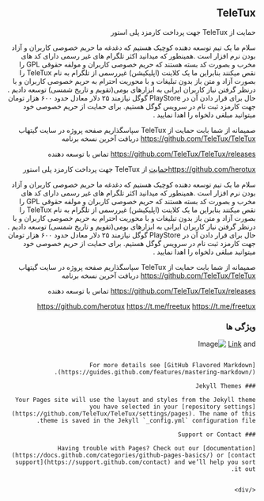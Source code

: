 <div dir="rtl">
  
## TeleTux

حمایت از TeleTux جهت پرداخت کارمزد پلی استور

سلام ما یک تیم توسعه دهنده کوچیک هستیم که دغدغه ما حریم خصوصی کاربران و آزاد بودن نرم افزار است .همینطور که میدانید اکثر تلگرام های غیر رسمی دارای کد های مخرب و بصورت کد بسته هستند که حریم خصوصی کاربران و مولفه حقوقی GPL را نقص میکنند بنابراین ما یک کلاینت (اپلیکیشن) غیررسمی از تلگرام به نام TeleTux را بصورت آزاد و متن باز بدون تبلیغات و با محوریت احترام به حریم خصوصی کاربران و با درنظر گرفتن نیاز کاربران ایرانی به ابزارهای بومی(تقویم و تاریخ شمسی) توسعه دادیم .
حال برای قرار دادن آن در PlayStore گوگل نیازمند ۲۵ دلار معادل حدود ۶۰۰ هزار تومان جهت کارمزد ثبت نام در سرویس گوگل هستیم.
برای حمایت از حریم خصوصی خود میتوانید مبلغی دلخواه را اهدا نمایید .

صمیمانه از شما بابت حمایت از TeleTux سپاسگذاریم
صفحه پروژه در سایت گیتهاب
https://github.com/TeleTux/TeleTux
دریافت آخرین نسخه برنامه

https://github.com/TeleTux/TeleTux/releases
تماس با توسعه دهنده

https://github.com/herotuxحمایت از TeleTux جهت پرداخت کارمزد پلی استور

سلام ما یک تیم توسعه دهنده کوچیک هستیم که دغدغه ما حریم خصوصی کاربران و آزاد بودن نرم افزار است .همینطور که میدانید اکثر تلگرام های غیر رسمی دارای کد های مخرب و بصورت کد بسته هستند که حریم خصوصی کاربران و مولفه حقوقی GPL را نقص میکنند بنابراین ما یک کلاینت (اپلیکیشن) غیررسمی از تلگرام به نام TeleTux را بصورت آزاد و متن باز بدون تبلیغات و با محوریت احترام به حریم خصوصی کاربران و با درنظر گرفتن نیاز کاربران ایرانی به ابزارهای بومی(تقویم و تاریخ شمسی) توسعه دادیم .
حال برای قرار دادن آن در PlayStore گوگل نیازمند ۲۵ دلار معادل حدود ۶۰۰ هزار تومان جهت کارمزد ثبت نام در سرویس گوگل هستیم.
برای حمایت از حریم خصوصی خود میتوانید مبلغی دلخواه را اهدا نمایید .

صمیمانه از شما بابت حمایت از TeleTux سپاسگذاریم
صفحه پروژه در سایت گیتهاب
https://github.com/TeleTux/TeleTux
دریافت آخرین نسخه برنامه

https://github.com/TeleTux/TeleTux/releases
تماس با توسعه دهنده

https://github.com/herotux
https://t.me/freetux
https://t.me/freetux





### ویژگی ها



[Link](url) and ![Image](src)
```

For more details see [GitHub Flavored Markdown](https://guides.github.com/features/mastering-markdown/).

### Jekyll Themes

Your Pages site will use the layout and styles from the Jekyll theme you have selected in your [repository settings](https://github.com/TeleTux/TeleTux/settings/pages). The name of this theme is saved in the Jekyll `_config.yml` configuration file.

### Support or Contact

Having trouble with Pages? Check out our [documentation](https://docs.github.com/categories/github-pages-basics/) or [contact support](https://support.github.com/contact) and we’ll help you sort it out.


</div>

